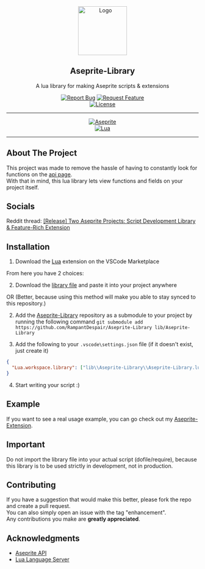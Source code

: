 <!-- PROJECT LOGO -->
<div align="center">
  <img src="https://avatars.githubusercontent.com/u/3853896" alt="Logo" width="128" height="128">
  <h2>Aseprite-Library</h3>
  <p>A lua library for making Aseprite scripts & extensions</p>
  <div>
    <a href="https://github.com/RampantDespair/Aseprite-Library/issues"><img alt="Report Bug" src="https://img.shields.io/badge/Report%20Bug-red"></a>
    <a href="https://github.com/RampantDespair/Aseprite-Library/issues"><img alt="Request Feature" src="https://img.shields.io/badge/Request%20Feature-green"></a>
  </div>
  <a href="https://github.com/RampantDespair/Aseprite-Library?tab=GPL-2.0-1-ov-file">
    <img alt="License" src="https://img.shields.io/github/license/RampantDespair/Aseprite-Library">
  </a>
</div>

<!-- PROJECT SHIELDS -->
<hr>
<div align="center">
  <a href="https://www.aseprite.org/"><img alt="Aseprite" src="https://img.shields.io/badge/Aseprite-gray?logo=aseprite"></a>
</div>
<div align="center">
  <a href="https://www.lua.org/"><img alt="Lua" src="https://img.shields.io/badge/v5.4.6-blue?logo=lua&label=Lua&labelColor=gray"></a>
</div>
<hr>

<!-- ABOUT THE PROJECT -->

## About The Project

This project was made to remove the hassle of having to constantly look for functions on the [api page](https://www.aseprite.org/api).
<br>
With that in mind, this lua library lets view functions and fields on your project itself.

<!-- SOCIALS -->

## Socials

Reddit thread: [[Release] Two Aseprite Projects: Script Development Library & Feature-Rich Extension](https://www.reddit.com/r/aseprite/comments/1i94hds/release_two_aseprite_projects_script_development/)

<!-- INSTALLATION -->

## Installation

1.  Download the [Lua](https://marketplace.visualstudio.com/items?itemName=sumneko.lua) extension on the VSCode Marketplace

From here you have 2 choices:

2.  Download the [library file](https://github.com/RampantDespair/Aseprite-Library/blob/main/Aseprite-Library.lua) and paste it into your project anywhere

OR (Better, because using this method will make you able to stay synced to this repository.)

2.  Add the [Aseprite-Library](https://github.com/RampantDespair/Aseprite-Library) repository as a submodule to your project by running the following command `git submodule add https://github.com/RampantDespair/Aseprite-Library lib/Aseprite-Library`

3.  Add the following to your `.vscode\settings.json` file (if it doesn't exist, just create it)

```json
{
  "Lua.workspace.library": ["lib\\Aseprite-Library\\Aseprite-Library.lua"]
}
```

4.  Start writing your script :)

<!-- EXAMPLE -->

## Example

If you want to see a real usage example, you can go check out my [Aseprite-Extension](https://github.com/RampantDespair/Aseprite-Extension).

<!-- IMPORTANT -->

## Important

Do not import the library file into your actual script (dofile/require), because this library is to be used strictly in development, not in production.

<!-- CONTRIBUTING -->

## Contributing

If you have a suggestion that would make this better, please fork the repo and create a pull request.
<br>
You can also simply open an issue with the tag "enhancement".
<br>
Any contributions you make are **greatly appreciated**.

<!-- ACKNOWLEDGMENTS -->

## Acknowledgments

- [Aseprite API](https://www.aseprite.org/api)
- [Lua Language Server](https://luals.github.io/)
